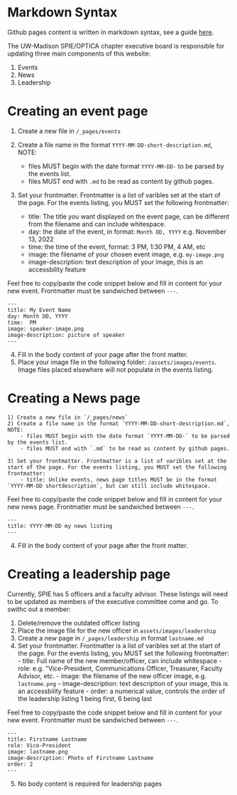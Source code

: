
# Markdown Syntax
Github pages content is written in markdown syntax, see a guide [here](https://www.markdownguide.org/basic-syntax/).

The UW-Madison SPIE/OPTICA chapter executive board is responsible for updating three main components of this website:
1) Events
2) News
3) Leadership

# Creating an event page
1) Create a new file in `/_pages/events`
2) Create a file name in the format `YYYY-MM-DD-short-description.md`, NOTE:
    - files MUST begin with the date format `YYYY-MM-DD-` to be parsed by the events list.
    - files MUST end with `.md` to be read as content by github pages.

3) Set your frontmatter. Frontmatter is a list of varibles set at the start of the page. For the events listing, you MUST set the following frontmatter:
    - title: The title you want displayed on the event page, can be different from the filename and can include whitespace.
    - day: the date of the event, in format: `Month DD, YYYY` e.g. November 13, 2022
    - time: the time of the event, format: 3 PM, 1:30 PM, 4 AM, etc
    - image: the filename of your chosen event image, e.g. `my-image.png`
    - image-description: text description of your image, this is an accessbility feature

Feel free to copy/paste the code snippet below and fill in content for your new event. Frontmatter must be sandwiched between ```---```.
```
---
title: My Event Name
day: Month DD, YYYY
time:  PM
image: speaker-image.png
image-description: picture of speaker
---
```
4) Fill in the body content of your page after the front matter.
5) Place your image file in the following folder: `/assets/images/events`. Image files placed elsewhere will not populate in the events listing.

# Creating a News page

    1) Create a new file in `/_pages/news`
    2) Create a file name in the format `YYYY-MM-DD-short-description.md`, NOTE:
        - files MUST begin with the date format `YYYY-MM-DD-` to be parsed by the events list.
        - files MUST end with `.md` to be read as content by github pages.

    3) Set your frontmatter. Frontmatter is a list of varibles set at the start of the page. For the events listing, you MUST set the following frontmatter:
        - title: Unlike events, news page titles MUST be in the format `YYYY-MM-DD shortdescription`, but can still include whitespace.

Feel free to copy/paste the code snippet below and fill in content for your new news page. Frontmatter must be sandwiched between ```---```.
```
---
title: YYYY-MM-DD my news listing
---
```
4) Fill in the body content of your page after the front matter.

# Creating a leadership page
Currently, SPIE has 5 officers and a faculty advisor. These listings will need to be updated as members of the executive committee come and go. To swithc out a member:
1) Delete/remove the outdated officer listing
2) Place the image file for the new officer in `assets/images/leadership`
3) Create a new page in `/_pages/leadership` in format `lastname.md`
4) Set your frontmatter. Frontmatter is a list of varibles set at the start of the page. For the events listing, you MUST set the following frontmatter:
            - title: Full name of the new member/officer, can include whitespace
            - role: e.g. "Vice-President, Communications Officer, Treasurer, Faculty Advisor, etc.
            - image: the filename of the new officer image, e.g. `lastname.png`
            - image-description: text description of your image, this is an accessbility feature
            - order: a numerical value, controls the order of the leadership listing 1 being first, 6 being last

Feel free to copy/paste the code snippet below and fill in content for your new event. Frontmatter must be sandwiched between ```---```.
```
---
title: Firstname Lastname
role: Vice-President
image: lastname.png
image-description: Photo of Firstname Lastname
order: 2
---
```
5) No body content is required for leadership pages
